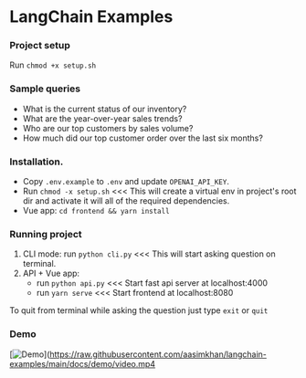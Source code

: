 # LangChain Examples

### Project setup
Run `chmod +x setup.sh`


### Sample queries
- What is the current status of our inventory?
- What are the year-over-year sales trends?
- Who are our top customers by sales volume?
- How much did our top customer order over the last six months?


### Installation.
- Copy `.env.example` to `.env` and update `OPENAI_API_KEY`.
- Run `chmod -x setup.sh`   <<< This will create a virtual env in project's root dir and activate it will all of the required dependencies.
- Vue app: `cd frontend && yarn install`


### Running project
1. CLI mode: run `python cli.py`  <<< This will start asking question on terminal.
2. API + Vue app: 
   - run `python api.py`  <<< Start fast api server at localhost:4000
   - run `yarn serve`     <<< Start frontend at localhost:8080

To quit from terminal while asking the question just type `exit` or `quit`

### Demo
[![Demo](https://raw.githubusercontent.com/aasimkhan/langchain-examples/main/docs/demo/thumbnail.jpg)](https://raw.githubusercontent.com/aasimkhan/langchain-examples/main/docs/demo/video.mp4

